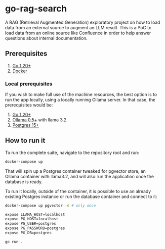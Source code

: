 # go-rag-search

A RAG (Retrieval Augmented Generation) exploratory project on how to load data from an external source to augment an LLM result.
This is a PoC to load data from an online source like Confluence in order to help answer questions about internal documentation.

## Prerequisites

1. [Go 1.20+](https://go.dev/dl/)
2. [Docker](https://www.docker.com/)

### Local prerequisites

If you wish to make full use of the machine resources, the best option is to run the app locally, using a locally running Ollama server.
In that case, the prerequisites would be:

1. [Go 1.20+](https://go.dev/dl/)
2. [Ollama 0.5+](https://ollama.com/download) with llama 3.2
3. [Postgres 15+](https://www.postgresql.org/download/)

## How to run it

To run the complete suite, navigate to the repository root and run:

```sh
docker-compose up
```

That will spin up a Postgres container tweaked for pgvector store, an Ollama container with llama3.2, and will also run the application once the database is ready.

To run it locally, outside of the container, it is possible to use an already existing Postgres instance or run the database container and connect to it:

```sh
docker-compose up pgvector -d # only once

expose LLAMA_HOST=localhost
expose PG_HOST=localhost
expose PG_USER=postgres
expose PG_PASSWORD=postgres
expose PG_DB=postgres

go run .
```
